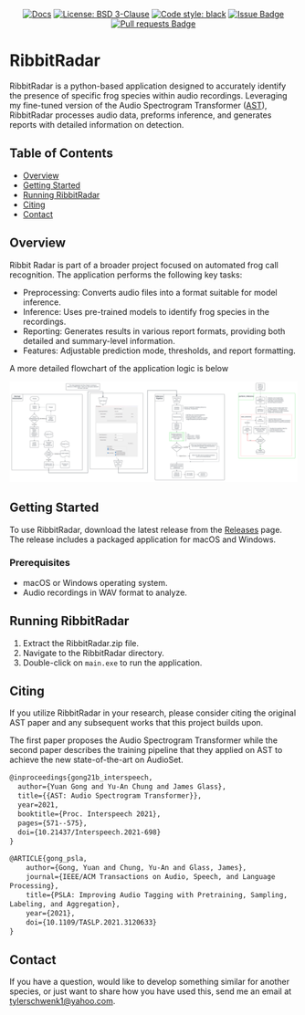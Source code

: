 <p align="center">
    <a href="https://app.gitbook.com/o/aNWUVTNAlFvz3xjN3vJ9/s/AyJT2U3IR01QuVCUVjpK/"><img alt="Docs" src="https://img.shields.io/badge/docs-GitBook-blue"></a>
    <a href="https://opensource.org/license/bsd-3-clause"><img alt="License: BSD 3-Clause" src="https://img.shields.io/badge/License-BSD%203--Clause-blue.svg"></a>
    <a href="https://github.com/psf/black"><img alt="Code style: black" src="https://img.shields.io/badge/code%20style-black-000000.svg"></a>
    <a href="https://github.com/Tyler-Schwenk/RibbitRadar/issues"><img alt="Issue Badge" src="https://img.shields.io/github/issues/Tyler-Schwenk/RibbitRadar"></a>
    <a href="https://github.com/Tyler-Schwenk/RibbitRadar/pulls"><img alt="Pull requests Badge" src="https://img.shields.io/github/issues-pr/Tyler-Schwenk/RibbitRadar"></a>
</p>

# RibbitRadar

RibbitRadar is a python-based application designed to accurately identify the presence of specific frog species within audio recordings. Leveraging my fine-tuned version of the Audio Spectrogram Transformer ([AST](https://github.com/YuanGongND/ast)), RibbitRadar processes audio data, preforms inference, and generates reports with detailed information on detection.

<!--- More details on the underlying machine-learning model can be found [here](https://github.com/tyler-schwenk/ast-training) --->




## Table of Contents
- [Overview](#overview)
- [Getting Started](#getting-started)
- [Running RibbitRadar](#running-ribbitradar)
- [Citing](#citing)
- [Contact](#contact)


## Overview

Ribbit Radar is part of a broader project focused on automated frog call recognition. The application performs the following key tasks: 

- Preprocessing: Converts audio files into a format suitable for model inference.
- Inference: Uses pre-trained models to identify frog species in the recordings.
- Reporting: Generates results in various report formats, providing both detailed and summary-level information.
- Features: Adjustable prediction mode, thresholds, and report formatting.

A more detailed flowchart of the application logic is below

![flowchart](Ribbit_Radar.png?raw=true "Title")


## Getting Started

To use RibbitRadar, download the latest release from the [Releases](https://github.com/Tyler-Schwenk/ribbitradar/releases) page. The release includes a packaged application for macOS and Windows.

### Prerequisites

- macOS or Windows operating system.
- Audio recordings in WAV format to analyze.


## Running RibbitRadar

1. Extract the RibbitRadar.zip file.
2. Navigate to the RibbitRadar directory.
3. Double-click on `main.exe` to run the application.


## Citing  

If you utilize RibbitRadar in your research, please consider citing the original AST paper and any subsequent works that this project builds upon.

The first paper proposes the Audio Spectrogram Transformer while the second paper describes the training pipeline that they applied on AST to achieve the new state-of-the-art on AudioSet.   
```  
@inproceedings{gong21b_interspeech,
  author={Yuan Gong and Yu-An Chung and James Glass},
  title={{AST: Audio Spectrogram Transformer}},
  year=2021,
  booktitle={Proc. Interspeech 2021},
  pages={571--575},
  doi={10.21437/Interspeech.2021-698}
}
```  
```  
@ARTICLE{gong_psla, 
    author={Gong, Yuan and Chung, Yu-An and Glass, James},  
    journal={IEEE/ACM Transactions on Audio, Speech, and Language Processing},   
    title={PSLA: Improving Audio Tagging with Pretraining, Sampling, Labeling, and Aggregation},   
    year={2021}, 
    doi={10.1109/TASLP.2021.3120633}
}
```  


 ## Contact
If you have a question, would like to develop something similar for another species, or just want to share how you have used this, send me an email at tylerschwenk1@yahoo.com.
